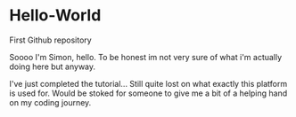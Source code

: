 # Hello-World
First Github repository

Soooo I'm Simon, hello. To be honest im not very sure of what i'm actually doing here but anyway.

I've just completed the tutorial... Still quite lost on what exactly this platform is used for. 
Would be stoked for someone to give me a bit of a helping hand on my coding journey.
